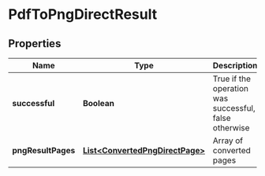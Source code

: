 
# PdfToPngDirectResult

## Properties
Name | Type | Description | Notes
------------ | ------------- | ------------- | -------------
**successful** | **Boolean** | True if the operation was successful, false otherwise |  [optional]
**pngResultPages** | [**List&lt;ConvertedPngDirectPage&gt;**](ConvertedPngDirectPage.md) | Array of converted pages |  [optional]



